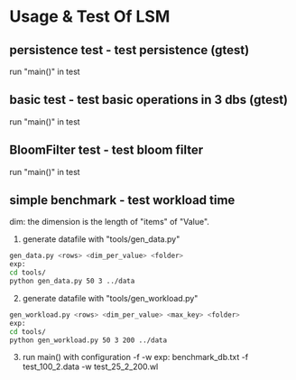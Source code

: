 # Usage & Test Of LSM
## persistence test - test persistence (gtest)
run "main()" in test
## basic test - test basic operations in 3 dbs  (gtest)
run "main()" in test
## BloomFilter test - test bloom filter
run "main()" in test
## simple benchmark - test workload time
dim: the dimension is the length of "items" of "Value".
1. generate datafile with "tools/gen_data.py"
```bash
gen_data.py <rows> <dim_per_value> <folder>
exp:
cd tools/
python gen_data.py 50 3 ../data
```
2. generate datafile with "tools/gen_workload.py"
```bash
gen_workload.py <rows> <dim_per_value> <max_key> <folder>
exp:
cd tools/
python gen_workload.py 50 3 200 ../data
```
3. run main() with configuration
<dbname> -f <datafilename> -w <workloadfilename>
exp: benchmark_db.txt -f test_100_2.data -w test_25_2_200.wl